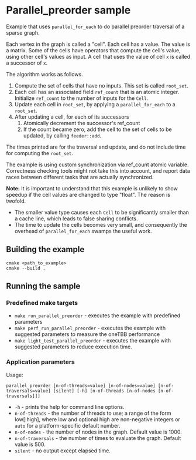 # Parallel_preorder sample

Example that uses `parallel_for_each` to do parallel preorder traversal of a sparse graph.

Each vertex in the graph is called a "cell". Each cell has a value. The value is a matrix. Some of the cells have
operators that compute the cell's value, using other cell's values as input. A cell that uses the value of cell `x` is
called a successor of `x`.

The algorithm works as follows.

1. Compute the set of cells that have no inputs. This set is called `root_set`.
2. Each cell has an associated field `ref_count` that is an atomic integer. Initialize `ref_count` to the number of
   inputs for the `Cell`.
3. Update each cell in `root_set`, by applying a `parallel_for_each` to a `root_set`.
4. After updating a cell, for each of its successors
    1. Atomically decrement the successor's ref_count
    2. If the count became zero, add the cell to the set of cells to be updated, by calling `feeder::add`.

The times printed are for the traversal and update, and do not include time for computing the `root_set`.

The example is using custom synchronization via ref_count atomic variable. Correctness checking tools might not take
this into account, and report data races between different tasks that are actually synchronized.

**Note:** It is important to understand that this example is unlikely to show speedup if the cell values are changed to
type "float". The reason is twofold.

* The smaller value type causes each `Cell` to be significantly smaller than a cache line, which leads to false sharing
  conflicts.
* The time to update the cells becomes very small, and consequently the overhead of `parallel_for_each` swamps the
  useful work.

## Building the example

```
cmake <path_to_example>
cmake --build .
```

## Running the sample

### Predefined make targets

* `make run_parallel_preorder` - executes the example with predefined parameters
* `make perf_run_parallel_preorder` - executes the example with suggested parameters to measure the oneTBB performance
* `make light_test_parallel_preorder` - executes the example with suggested parameters to reduce execution time.

### Application parameters

Usage:

```
parallel_preorder [n-of-threads=value] [n-of-nodes=value] [n-of-traversals=value] [silent] [-h] [n-of-threads [n-of-nodes [n-of-traversals]]]
```

* `-h` - prints the help for command line options.
* `n-of-threads` - the number of threads to use; a range of the form low\[:high\], where low and optional high are
  non-negative integers or `auto` for a platform-specific default number.
* `n-of-nodes` - the number of nodes in the graph. Default value is 1000.
* `n-of-traversals` - the number of times to evaluate the graph. Default value is 500.
* `silent` - no output except elapsed time.
